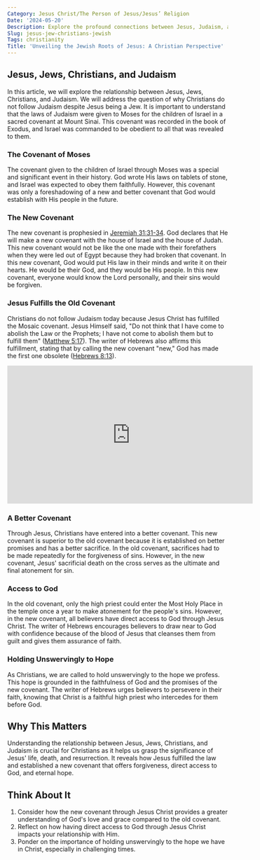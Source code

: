 ```yaml
---
Category: Jesus Christ/The Person of Jesus/Jesus’ Religion
Date: '2024-05-20'
Description: Explore the profound connections between Jesus, Judaism, and Christianity in this insightful article. Delve into the shared history and divergent paths of these faith traditions.
Slug: jesus-jew-christians-jewish
Tags: christianity
Title: 'Unveiling the Jewish Roots of Jesus: A Christian Perspective'
---
```


## Jesus, Jews, Christians, and Judaism

In this article, we will explore the relationship between Jesus, Jews, Christians, and Judaism. We will address the question of why Christians do not follow Judaism despite Jesus being a Jew. It is important to understand that the laws of Judaism were given to Moses for the children of Israel in a sacred covenant at Mount Sinai. This covenant was recorded in the book of Exodus, and Israel was commanded to be obedient to all that was revealed to them.

### The Covenant of Moses

The covenant given to the children of Israel through Moses was a special and significant event in their history. God wrote His laws on tablets of stone, and Israel was expected to obey them faithfully. However, this covenant was only a foreshadowing of a new and better covenant that God would establish with His people in the future.

### The New Covenant

The new covenant is prophesied in [Jeremiah 31:31-34](https://www.bibleref.com/Jeremiah/31/Jeremiah-31-31.html). God declares that He will make a new covenant with the house of Israel and the house of Judah. This new covenant would not be like the one made with their forefathers when they were led out of Egypt because they had broken that covenant. In this new covenant, God would put His law in their minds and write it on their hearts. He would be their God, and they would be His people. In this new covenant, everyone would know the Lord personally, and their sins would be forgiven.

### Jesus Fulfills the Old Covenant

Christians do not follow Judaism today because Jesus Christ has fulfilled the Mosaic covenant. Jesus Himself said, "Do not think that I have come to abolish the Law or the Prophets; I have not come to abolish them but to fulfill them" ([Matthew 5:17](https://www.bibleref.com/Matthew/5/Matthew-5-17.html)). The writer of Hebrews also affirms this fulfillment, stating that by calling the new covenant "new," God has made the first one obsolete ([Hebrews 8:13](https://www.bibleref.com/Hebrews/8/Hebrews-8-13.html)).


<iframe width="560" height="315" src="https://www.youtube.com/embed/9bbjW6zGlTc" frameborder="0" allow="autoplay; encrypted-media" allowfullscreen></iframe>


### A Better Covenant

Through Jesus, Christians have entered into a better covenant. This new covenant is superior to the old covenant because it is established on better promises and has a better sacrifice. In the old covenant, sacrifices had to be made repeatedly for the forgiveness of sins. However, in the new covenant, Jesus' sacrificial death on the cross serves as the ultimate and final atonement for sin.

### Access to God

In the old covenant, only the high priest could enter the Most Holy Place in the temple once a year to make atonement for the people's sins. However, in the new covenant, all believers have direct access to God through Jesus Christ. The writer of Hebrews encourages believers to draw near to God with confidence because of the blood of Jesus that cleanses them from guilt and gives them assurance of faith.

### Holding Unswervingly to Hope

As Christians, we are called to hold unswervingly to the hope we profess. This hope is grounded in the faithfulness of God and the promises of the new covenant. The writer of Hebrews urges believers to persevere in their faith, knowing that Christ is a faithful high priest who intercedes for them before God.

## Why This Matters

Understanding the relationship between Jesus, Jews, Christians, and Judaism is crucial for Christians as it helps us grasp the significance of Jesus' life, death, and resurrection. It reveals how Jesus fulfilled the law and established a new covenant that offers forgiveness, direct access to God, and eternal hope.

## Think About It

1. Consider how the new covenant through Jesus Christ provides a greater understanding of God's love and grace compared to the old covenant.
2. Reflect on how having direct access to God through Jesus Christ impacts your relationship with Him.
3. Ponder on the importance of holding unswervingly to the hope we have in Christ, especially in challenging times.